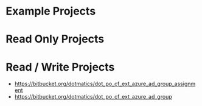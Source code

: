 # Example Projects

# Read Only Projects

# Read / Write Projects
- https://bitbucket.org/dotmatics/dot_po_cf_ext_azure_ad_group_assignment
- https://bitbucket.org/dotmatics/dot_po_cf_ext_azure_ad_group